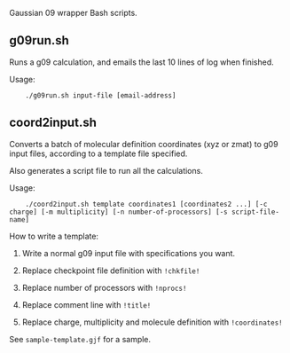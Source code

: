 Gaussian 09 wrapper Bash scripts.

## g09run.sh

Runs a g09 calculation, and emails the last 10 lines of log when finished.

Usage:

        ./g09run.sh input-file [email-address]

## coord2input.sh

Converts a batch of molecular definition coordinates (xyz or zmat) to g09 input files, according to a template file specified. 

Also generates a script file to run all the calculations.

Usage:

        ./coord2input.sh template coordinates1 [coordinates2 ...] [-c charge] [-m multiplicity] [-n number-of-processors] [-s script-file-name]

How to write a template:

 1. Write a normal g09 input file with specifications you want.

 2. Replace checkpoint file definition with `!chkfile!`

 3. Replace number of processors with `!nprocs!`

 4. Replace comment line with `!title!`

 5. Replace charge, multiplicity and molecule definition with `!coordinates!`

See `sample-template.gjf` for a sample.
